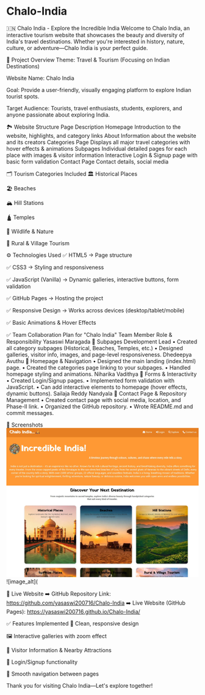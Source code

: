 # Chalo-India
🇮🇳 Chalo India - Explore the Incredible India
Welcome to Chalo India, an interactive tourism website that showcases the beauty and diversity of India's travel destinations. Whether you're interested in history, nature, culture, or adventure—Chalo India is your perfect guide.

📌 Project Overview
Theme: Travel & Tourism (Focusing on Indian Destinations)

Website Name: Chalo India

Goal: Provide a user-friendly, visually engaging platform to explore Indian tourist spots.

Target Audience: Tourists, travel enthusiasts, students, explorers, and anyone passionate about exploring India.

🏞️ Website Structure
Page	Description
Homepage	Introduction to the website, highlights, and category links
About	Information about the website and its creators
Categories Page	Displays all major travel categories with hover effects & animations
Subpages	Individual detailed pages for each place with images & visitor information
Interactive	Login & Signup page with basic form validation
Contact Page	Contact details, social media

🗂️ Tourism Categories Included
🏛️ Historical Places

🏖️ Beaches

🏔️ Hill Stations

🛕 Temples

🌿 Wildlife & Nature

🏡 Rural & Village Tourism

⚙️ Technologies Used
✅ HTML5 → Page structure

✅ CSS3 → Styling and responsiveness

✅ JavaScript (Vanilla) → Dynamic galleries, interactive buttons, form validation

✅ GitHub Pages → Hosting the project

✅ Responsive Design → Works across devices (desktop/tablet/mobile)

✅ Basic Animations & Hover Effects

✅ Team Collaboration Plan for "Chalo India"
Team Member	Role & Responsibility
Yasaswi Maragada 
🔸 Subpages Development Lead
• Created all category subpages (Historical, Beaches, Temples, etc.)
• Designed galleries, visitor info, images, and page-level responsiveness.
Dhedeepya Avuthu
🔸 Homepage & Navigation
• Designed the main landing (index.html) page.
• Created the categories page linking to your subpages.
• Handled homepage styling and animations.
Niharika	Vadithya 
🔸 Forms & Interactivity
• Created Login/Signup pages.
• Implemented form validation with JavaScript.
• Can add interactive elements to homepage (hover effects, dynamic buttons).
Sailaja Reddy Nandyala
🔸 Contact Page & Repository Management
• Created contact page with social media, location, and Phase-II link.
• Organized the GitHub repository.
• Wrote README.md and commit messages.

📸 Screenshots
![image alt](https://github.com/yasaswi200716/Chalo-India/blob/1d4e1d4940e280323c35d4faacbd5f01c2ac0f1f/homepage.jpg)
![image_alt](https://github.com/yasaswi200716/Chalo-India/blob/df50549cc1b8d6c1c9c8c358f13e98afef1eb6f0/explore%20US.jpg)
![image_alt](



🚀 Live Website
➡️ GitHub Repository Link: https://github.com/yasaswi200716/Chalo-India
➡️ Live Website (GitHub Pages): https://yasaswi200716.github.io/Chalo-India/

✅ Features Implemented
🎨 Clean, responsive design

🖼️ Interactive galleries with zoom effect

📖 Visitor Information & Nearby Attractions

🔐 Login/Signup functionality

🎯 Smooth navigation between pages

Thank you for visiting Chalo India—Let's explore together!


